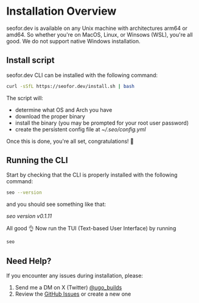 # Installation Overview

seofor.dev is available on any Unix machine with architectures arm64 or amd64. So whether you're on MacOS, Linux, or Winsows (WSL), you're all good. We do not support native Windows installation.

## Install script

seofor.dev CLI can be installed with the following command:

```bash
curl -sSfL https://seofor.dev/install.sh | bash
```

The script will:
- determine what OS and Arch you have
- download the proper binary
- install the binary (you may be prompted for your root user password)
- create the persistent config file at _~/.seo/config.yml_

Once this is done, you're all set, congratulations! 🎉

## Running the CLI

Start by checking that the CLI is properly installed with the following command:

```bash
seo --version
```

and you should see something like that:

_seo version v0.1.11_

All good 👌 Now run the TUI (Text-based User Interface) by running

```bash
seo
```

## Need Help?

If you encounter any issues during installation, please:

1. Send me a DM on X (Twitter) [@ugo_builds](https://x.com/ugo_builds)
2. Review the [GitHub Issues](https://github.com/ugolbck/seofordev/issues) or create a new one